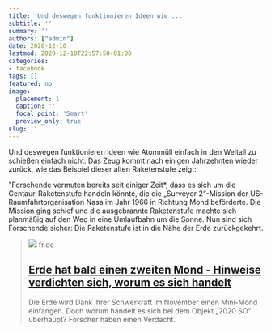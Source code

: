 ```yaml
---
title: 'Und deswegen funktionieren Ideen wie ...'
subtitle: ''
summary: ''
authors: ["admin"]
date: 2020-12-10
lastmod: 2020-12-10T22:57:58+01:00
categories:
- facebook
tags: []
featured: no
image:
  placement: 1
  caption: ''
  focal_point: 'Smart'
  preview_only: true
slug: ''
---
```

Und deswegen funktionieren Ideen wie Atommüll einfach in den Weltall zu schießen einfach nicht: Das Zeug kommt nach einigen Jahrzehnten wieder zurück, wie das Beispiel dieser alten Raketenstufe zeigt: 

"Forschende vermuten bereits seit einiger Zeit*, dass es sich um die Centaur-Raketenstufe handeln könnte, die die „Surveyor 2“-Mission der US-Raumfahrtorganisation Nasa im Jahr 1966 in Richtung Mond beförderte. Die Mission ging schief und die ausgebrannte Raketenstufe machte sich planmäßig auf den Weg in eine Umlaufbahn um die Sonne. Nun sind sich Forschende sicher: Die Raketenstufe ist in die Nähe der Erde zurückgekehrt.
> [![](https://www.fr.de/assets/images/24/94/24094229-die-erde-wird-von-einem-mond-umkreist-in-der-theorie-in-der-praxis-faengt-die-schwerkraft-der-erde-gelegentlich-einen-mini-mond-ein-2nJvHheVTtfe.jpg)](https://www.fr.de/wissen/erde-mini-mond-objekt-2020-so-forscher-raetseln-himmelskoerper-90063209.html)
> fr.de
> ## [Erde hat bald einen zweiten Mond - Hinweise verdichten sich, worum es sich handelt](https://www.fr.de/wissen/erde-mini-mond-objekt-2020-so-forscher-raetseln-himmelskoerper-90063209.html)
>
>Die Erde wird Dank ihrer Schwerkraft im November einen Mini-Mond einfangen. Doch worum handelt es sich bei dem Objekt „2020 SO“ überhaupt? Forscher haben einen Verdacht.

